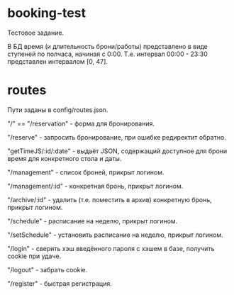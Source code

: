 # booking-test
Тестовое задание.

В БД время (и длительность брони/работы) представлено в виде ступеней по полчаса, начиная с 0:00. 
Т.е. интервал 00:00 - 23:30 представлен интервалом [0, 47].

# routes
Пути заданы в config/routes.json.

"/" == "/reservation" - форма для бронирования.

"/reserve"            - запросить бронирование, при ошибке редиректит обратно. 

"getTimeJS/:id/:date" - выдаёт JSON, содержащий доступное для брони время для конкретного стола и даты.

"/management"         - список броней, прикрыт логином.

"/management/:id"     - конкретная бронь, прикрыт логином. 

"/archive/:id"        - удалить (т.е. поместить в архив) конкретную бронь, прикрыт логином.

"/schedule"           - расписание на неделю, прикрыт логином.

"/setSchedule"        - установить расписание на неделю, прикрыт логином.

"/login"              - сверить хэш введённого пароля с хэшем в базе, получить cookie при удаче.

"/logout"             - забрать cookie.

"/register"           - быстрая регистрация.
